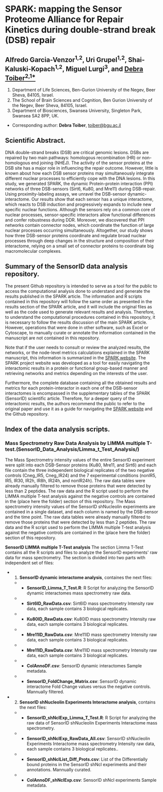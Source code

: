 # SPARK: mapping the Sensor Proteome Alliance for Repair Kinetics during double-strand break (DSB) repair

## Alfredo Garcia-Venzor<sup>1,2</sup>, Uri Grupel<sup>1,2</sup>, Shai-Kaluski-Kopach<sup>1,2</sup>, Miguel Lurgi<sup>3</sup>, and <ins>Debra Toiber<sup>2,1*</sup></ins> 

1. Department of Life Sciences, Ben-Gurion University of the Negev, Beer Sheva, 84105, Israel. 
2. The School of Brain Sciences and Cognition, Ben Gurion University of the Negev, Beer Sheva, 84105, Israel.
3. Department of Biosciences, Swansea University, Singleton Park, Swansea SA2 8PP, UK.

* Corresponding author: **Debra Toiber**, <ins>toiber@bgu.ac.il</ins>

## Scientific Abstract.

DNA double-strand breaks (DSB) are critical genomic lesions. DSBs are repaired by two main pathways: homologous recombination (HR) or non-homologous end joining (NHEJ). The activity of the sensor proteins at the DSB site has a major role in influencing the repair outcome. However, little is known about how each DSB sensor proteins may simultaneously integrate different nuclear processes to efficiently cope with the DNA lesions. In this study, we generated SPARK, the dynamic Protein-protein interaction (PPI) networks of three DSB-sensors (Sirt6, Ku80, and Mre11) during DSB-repair. Using proximity-labeling assays, we unravel the DSB-sensor dynamic-interactome. Our results show that each sensor has a unique interactome, which reacts to DSB induction and progressively expands to include new specific nuclear functions. Although the sensors rely on a common core of nuclear processes, sensor-specific interactors allow functional differences and confer robustness during DDR. Moreover, we discovered that PPI networks contain connector nodes, which coordinate the function of large nuclear processes occurring simultaneously. Altogether, our study shows how three DSB-sensor proteins coordinate and regulate broad nuclear processes through deep changes in the structure and composition of their interactome, relying on a small set of connector proteins to coordinate big macromolecular complexes.

## Summary of the SensorID data analysis repository.

The present Github repository is intended to serve as a tool for the public to access the computational analysis done to understand and generate the results published in the SPARK article. The information and R scripts contained in this repository will follow the same order as presented in the results section of the SPARK article, and it will include the original files as well as the code used to generate relevant results and analysis. Therefore, to understand the computational procedures contained in this repository, it is necessary to follow the results discussion of the main SPARK article. However, operations that were done in other software, such as Excel or Cytoscape, to manually curate or annotate the information contained in the manuscript are not contained in this repository.

Note that if the user needs to consult or review the analyzed results, the networks, or the node-level metrics calculations explained in the SPARK manuscript, this information is summarized in the [SPARK website](https://sparkid.bgu.ac.il/). The SPARK project website was developed as a tool for easily navigating the interactomic results in a protein or functional group-based manner and retrieving networks and metrics depending on the interests of the user.

Furthermore, the complete database containing all the obtained results and metrics for each protein-interactor in each one of the DSB-sensor interactomes is encompassed in the supplementary tables of the SPARK (SensorID) scientific article. Therefore, for a deeper query of the interactomic results, the authors recommend the public to refer to the original paper and use it as a guide for navigating the [SPARK website](https://sparkid.bgu.ac.il/) and the Github repository.

## Index of the data analysis scripts.

### Mass Spectrometry Raw Data Analysis by LIMMA multiple T-test.(SensorID_Data_Analysis/Limma_t_Test_Analysis/)
The Mass Spectrometry intensity values of the entire SensorID experiment were split into each DSB-Sensor proteins (Ku80, Mre11, and Sirt6) and each file contain the three independent biological replicates of the two negative controls (Cneg_IR5, Cneg_IR24) and the 7 experimental conditions (nonIR5, IR5, IR30, IR2h, IR8h, IR24h, and nonIR24h). The raw data tables were already manually filtered to remove those proteins that were detected by less than 2 peptides.
The raw data and the R script used to perform the LIMMA multiple T-test analysis against the negative controls are contained in the (place here the folder) section of this repository.
The Mass spectrometry intensity values of the SensorID shNucleolin experiments are contained in a single dataset, and each column is named by the DSB-sensor and the time point. The raw data tables were already manually filtered to remove those proteins that were detected by less than 2 peptides. The raw data and the R script used to perform the LIMMA multiple T-test analysis against the negative controls are contained in the (place here the folder) section of this repository.

**SensorID LIMMA multiple T-Test analysis**
The section Limma T-Test contains all the R scripts and files to analyze the SensorID experiments' 
raw data for mass spectrometry. The section is divided into two parts with independent set of files:
 - 1. **SensorID dynamic interactome analysis**, containes the next files:
    - + **SensorID_Limma_T_Test.R**: R Script for analyzing the SensorID dynamic interactomes mass spectrometry raw data.
    - + **Sirt6ID_RawData.csv**: Sirt6ID mass spectrometry Intensity raw data, each sample contains 3 biological replicates.
    - + **Ku80ID_RawData.csv**: Ku80ID mass spectrometry Intensity raw data, each sample contains 3 biological replicates.
    - + **Mre11ID_RawData.csv**: Mre11ID mass spectrometry Intensity raw data, each sample contains 3 biological replicates.
    - + **Mre11ID_RawData.csv**: Mre11ID mass spectrometry Intensity raw data, each sample contains 3 biological replicates.
    - + **ColAnnoDF.csv**: SensorID dynamic interactomes Sample metadata.
    - + **SensorID_FoldChange_Matrix.csv**: SensorID dynamic interactome Fold Change values versus the negative controls. Mannually filtered.
 - 2. **SensorID shNucleolin Experiments Interactome analysis**, contains the next files:
    - + **SensorID_shNclExp_Limma_T_Test.R**: R Script for analyzing the raw data of SensorID shNucleolin Experiments Interactome mass spectrometry.
    - + **SensorID_shNclExp_RawData_All.csv**: SensorID shNucleolin Experiments Interactome mass spectrometry Intensity raw data, each sample contains 3 biological replicates..
    - + **SensorID_shNclList_Diff_Prots.csv**: List of the Differentially bound proteins in the SensorID shNcl experiments and their annotations. Mannually curated.
    - + **ColAnnoDF_shNclExp.csv**: SensorID shNcl experiments Sample metadata.
 
###



